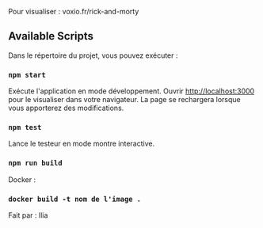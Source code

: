 Pour visualiser : voxio.fr/rick-and-morty

## Available Scripts

Dans le répertoire du projet, vous pouvez exécuter :

### `npm start`

Exécute l'application en mode développement.
Ouvrir  [http://localhost:3000](http://localhost:3000) pour le visualiser dans votre navigateur.
La page se rechargera lorsque vous apporterez des modifications.


### `npm test`

Lance le testeur en mode montre interactive.

### `npm run build`

Docker : 

### `docker build -t nom de l'image .`


Fait par :
Ilia
